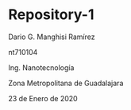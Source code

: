 # Repository-1
Dario G. Manghisi Ramírez

nt710104


Ing. Nanotecnología


Zona Metropolitana de Guadalajara

23 de Enero de 2020
